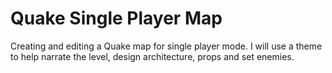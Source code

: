 # Quake Single Player Map

Creating and editing a Quake map for single player mode. I will use a theme to help narrate the level, design architecture, props and set enemies.
